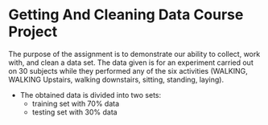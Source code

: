 # Getting And Cleaning Data Course Project

The purpose of the assignment is to demonstrate our ability to collect, work with, and clean a data set. The data given is for an experiment carried out on 30 subjects while they performed any of the six activities (WALKING, WALKING Upstairs, walking downstairs, sitting, standing, laying). 
* The obtained data is divided into two sets: 
  + training set with 70% data
  + testing set with 30% data
